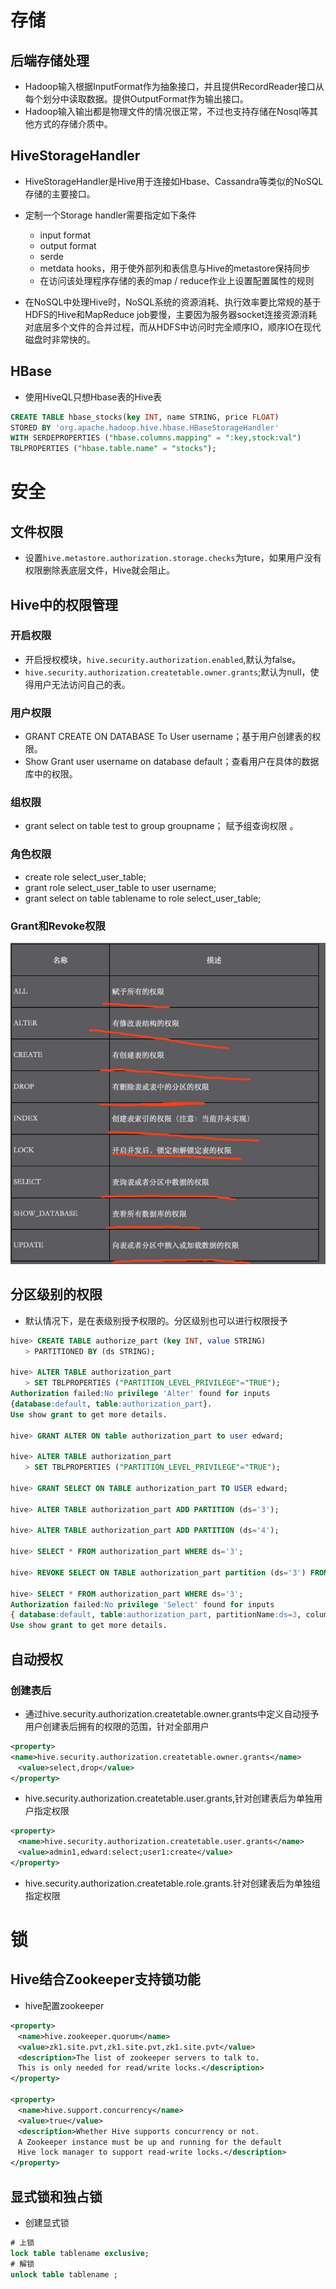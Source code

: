 # 存储 

## 后端存储处理 


* Hadoop输入根据InputFormat作为抽象接口，并且提供RecordReader接口从每个划分中读取数据。提供OutputFormat作为输出接口。 
* Hadoop输入输出都是物理文件的情况很正常，不过也支持存储在Nosql等其他方式的存储介质中。 
## HiveStorageHandler 


* HiveStorageHandler是Hive用于连接如Hbase、Cassandra等类似的NoSQL存储的主要接口。 
* 定制一个Storage handler需要指定如下条件 
    * input format 
    * output format 
    * serde 
    * metdata hooks，用于使外部列和表信息与Hive的metastore保持同步 
    * 在访问该处理程序存储的表的map / reduce作业上设置配置属性的规则 

* 在NoSQL中处理Hive时，NoSQL系统的资源消耗、执行效率要比常规的基于HDFS的Hive和MapReduce job要慢，主要因为服务器socket连接资源消耗对底层多个文件的合并过程，而从HDFS中访问时完全顺序IO，顺序IO在现代磁盘时非常快的。 
## HBase 


* 使用HiveQL只想Hbase表的Hive表 
```sql
CREATE TABLE hbase_stocks(key INT, name STRING, price FLOAT) 
STORED BY 'org.apache.hadoop.hive.hbase.HBaseStorageHandler' 
WITH SERDEPROPERTIES ("hbase.columns.mapping" = ":key,stock:val") 
TBLPROPERTIES ("hbase.table.name" = "stocks"); 
```
# 安全 

## 文件权限 


* 设置`hive.metastore.authorization.storage.checks`为ture，如果用户没有权限删除表底层文件，Hive就会阻止。 
## Hive中的权限管理 

### 开启权限 


* 开启授权模块，`hive.security.authorization.enabled`,默认为false。 
* `hive.security.authorization.createtable.owner.grants`;默认为null，使得用户无法访问自己的表。 
### 用户权限 


* GRANT CREATE ON DATABASE To User username；基于用户创建表的权限。 
* Show Grant user username on database default；查看用户在具体的数据库中的权限。 
### 组权限 

* grant select on table test to group groupname； 赋予组查询权限 。 
### 角色权限 


* create role select_user_table; 
* grant role select_user_table to user username; 
* grant select on table tablename to role select_user_table; 
### Grant和Revoke权限 

![图片](../img/权限.jpg)

## 分区级别的权限 


* 默认情况下，是在表级别授予权限的。分区级别也可以进行权限授予 
```sql
hive> CREATE TABLE authorize_part (key INT, value STRING) 
　　> PARTITIONED BY (ds STRING); 

hive> ALTER TABLE authorization_part 
　　> SET TBLPROPERTIES ("PARTITION_LEVEL_PRIVILEGE"="TRUE"); 
Authorization failed:No privilege 'Alter' found for inputs 
{database:default, table:authorization_part}. 
Use show grant to get more details. 

hive> GRANT ALTER ON table authorization_part to user edward; 

hive> ALTER TABLE authorization_part 
　　> SET TBLPROPERTIES ("PARTITION_LEVEL_PRIVILEGE"="TRUE"); 

hive> GRANT SELECT ON TABLE authorization_part TO USER edward; 

hive> ALTER TABLE authorization_part ADD PARTITION (ds='3'); 

hive> ALTER TABLE authorization_part ADD PARTITION (ds='4'); 

hive> SELECT * FROM authorization_part WHERE ds='3'; 

hive> REVOKE SELECT ON TABLE authorization_part partition (ds='3') FROM USER edward; 

hive> SELECT * FROM authorization_part WHERE ds='3'; 
Authorization failed:No privilege 'Select' found for inputs 
{ database:default, table:authorization_part, partitionName:ds=3, columnName:key}. 
Use show grant to get more details. 
```
## 自动授权 

### 创建表后 


* 通过hive.security.authorization.createtable.owner.grants中定义自动授予用户创建表后拥有的权限的范围，针对全部用户 
```xml
<property> 
<name>hive.security.authorization.createtable.owner.grants</name> 
　<value>select,drop</value> 
</property> 
```

* hive.security.authorization.createtable.user.grants,针对创建表后为单独用户指定权限 
```xml
<property> 
　<name>hive.security.authorization.createtable.user.grants</name> 
　<value>admin1,edward:select;user1:create</value> 
</property> 
```
* hive.security.authorization.createtable.role.grants.针对创建表后为单独组指定权限 
# 锁 

## Hive结合Zookeeper支持锁功能 


* hive配置zookeeper 
```xml
<property> 
　<name>hive.zookeeper.quorum</name> 
　<value>zk1.site.pvt,zk1.site.pvt,zk1.site.pvt</value> 
　<description>The list of zookeeper servers to talk to. 
　This is only needed for read/write locks.</description> 
</property> 

<property> 
　<name>hive.support.concurrency</name> 
　<value>true</value> 
　<description>Whether Hive supports concurrency or not. 
　A Zookeeper instance must be up and running for the default 
　Hive lock manager to support read-write locks.</description> 
</property>  
```
## 显式锁和独占锁 


* 创建显式锁 
```sql
# 上锁 
lock table tablename exclusive; 
# 解锁 
unlock table tablename ; 
```

